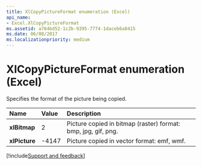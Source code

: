 ```yaml
---
title: XlCopyPictureFormat enumeration (Excel)
api_name:
- Excel.XlCopyPictureFormat
ms.assetid: a764bd52-1c2b-9395-7774-1daceb6a8415
ms.date: 06/08/2017
ms.localizationpriority: medium
---
```



# XlCopyPictureFormat enumeration (Excel)

Specifies the format of the picture being copied.



|Name|Value|Description|
|:-----|:-----|:-----|
| **xlBitmap**|2|Picture copied in bitmap (raster) format: bmp, jpg, gif, png.
| **xlPicture**|-4147|Picture copied in vector format: emf, wmf.|

[!include[Support and feedback](~/includes/feedback-boilerplate.md)]

